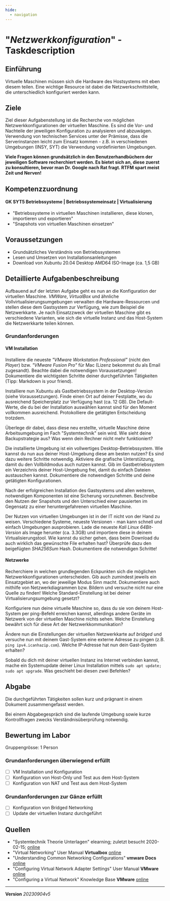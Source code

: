 ```yaml
---
hide:
  - navigation
---
```


# "*Netzwerkkonfiguration*" - Taskdescription

## Einführung
Virtuelle Maschinen müssen sich die Hardware des Hostsystems mit eben diesem teilen. Eine wichtige Resource ist dabei die Netzwerkschnittstelle, die unterschiedlich konfiguriert werden kann.

## Ziele
Ziel dieser Aufgabenstellung ist die Recherche von möglichen Netzwerkkonfigurationen der virtuellen Maschine. Es sind die Vor- und Nachteile der jeweiligen Konfiguration zu analysieren und abzuwägen.  
Verwendung von technischen Services unter der Prämisse, dass die Serverinstanzen leicht zum Einsatz kommen - z.B. in verschiedenen Umgebungen (INSY, SYT) die Verwendung  vordefinierten Umgebungen.

**Viele Fragen können grundsätzlich in den Benutzerhandbüchern der jeweiligen Software recherchiert werden. Es bietet sich an, diese zuerst zu konsultieren, bevor man Dr. Google nach Rat fragt. RTFM spart meist Zeit und Nerven!**

## Kompetenzzuordnung
#### GK SYT5 Betriebssysteme | Betriebssystemeinsatz | Virtualisierung
* "Betriebssysteme in virtuellen Maschinen installieren, diese klonen, importieren und exportieren"
* "Snapshots von virtuellen Maschinen einsetzen"

## Voraussetzungen
* Grundsätzliches Verständnis von Betriebssystemen
* Lesen und Umsetzen von Installationsanleitungen
* Download von Xubuntu 20.04 Desktop AMD64 ISO-Image (ca. 1,5 GB)

## Detaillierte Aufgabenbeschreibung
Aufbauend auf der letzten Aufgabe geht es nun an die Konfiguration der virtuellen Maschine.
*VMWare*, *VirtualBox* und ähnliche Vollvirtualisierungsumgebungen verwalten die Hardware-Ressourcen und stellen diese dem Gastsystem zur Verfügung, wie zum Beispiel die Netzwerkkarte.
Je nach Einsatzzweck der virtuellen Maschine gibt es verschiedene Varianten, wie sich die virtuelle Instanz und das Host-System die Netzwerkkarte teilen können.

### Grundanforderungen

#### VM Installation

Installiere die neueste *"VMware Workstation Professional"* (nicht den *Player*) bzw. *"VMware Fusion Pro"* für Mac (Lizenz bekommst du als Email zugesandt). Beachte dabei die notwendigen Voraussetzungen! Dokumentiere die wichtigsten Schritte deiner durchgeführten Tätigkeiten (Tipp: Markdown is your friend).

Installiere nun Xubuntu als Gastbetriebssystem in der Desktop-Version (siehe Voraussetzungen). Finde einen Ort auf deiner Festplatte, wo du ausreichend Speicherplatz zur Verfügung hast (ca. 12 GB). Die Default-Werte, die du bei der Installation auswählen kannst sind für den Moment vollkommen ausreichend. Protokolliere die getätigten Entscheidung trotzdem.

Überlege dir dabei, dass diese neu erstellte, virtuelle Maschine deine Arbeitsumgebung im Fach "Systemtechnik" sein wird. Wie sieht deine Backupstrategie aus? Was wenn dein Rechner nicht mehr funktioniert?

Die installierte Umgebung ist ein vollwertiges Desktop-Betriebssystem. Wie kannst du nun aus deiner Host-Umgebung diese am besten nutzen? Es sind dazu weitere Schritte notwendig. Aktiviere die grafische Unterstützung, damit du den Vollbildmodus auch nutzen kannst. Gib im Gastbetriebssystem ein Verzeichnis deiner Host-Umgebung frei, damit du einfach Dateien austauschen kannst. Dokumentiere die notwendigen Schritte und deine getätigten Konfigurationen.

Nach der erfolgreichen Installation des Gastsystems und allen weiteren, notwendigen Komponenten ist eine Sicherung vorzunehmen. Beschreibe den Nutzen der Snapshots und den Unterschied einer pausierten im Gegensatz zu einer heruntergefahrenen virtuellen Maschine.

Der Nutzen von virtuellen Umgebungen ist in der IT nicht von der Hand zu weisen. Verschiedene Systeme, neueste Versionen - man kann schnell und einfach Umgebungen ausprobieren. Lade die neueste *Kali Linux 64Bit-Version* als Image herunter (ca. 3.3GB) und importiere diese in deinem Virtualisierungstool. Wie kannst du sicher gehen, dass beim Download du auch wirklich das gewünschte File erhalten hast? Überprüfe dazu den beigefügten *SHA256Sum* Hash. Dokumentiere die notwendigen Schritte!

#### Netzwerke

Recherchiere in welchen grundlegenden Eckpunkten sich die möglichen Netzwerkkonfigurationen unterscheiden. Gib auch zumindest jeweils ein Einsatzgebiet an, wo der jeweilige Modus Sinn macht. Dokumentiere auch mithilfe von Netzwerkdiagrammen bzw. Bildern und versuche nicht nur eine Quelle zu finden! Welche Standard-Einstellung ist bei deiner Virtualisierungsumgebung gesetzt?

Konfiguriere nun deine virtuelle Maschine so, dass du sie von deinem Host-System per ping-Befehl erreichen kannst, allerdings andere Geräte im Netzwerk von der virtuellen Maschine nichts sehen. Welche Einstellung bewährt sich für diese Art der Netzwerkkommunikation?

Ändere nun die Einstellungen der virtuellen Netzwerkkarte auf *bridged* und versuche nun mit deinem Gast-System eine externe Adresse zu pingen (z.B. `ping ipv4.icanhazip.com`). Welche IP-Adresse hat nun dein Gast-System erhalten?

Sobald du dich mit deiner virtuellen Instanz ins Internet verbinden kannst, mache ein Systemupdate deiner Linux Installation mittels `sudo apt update; sudo apt upgrade`. Was geschieht bei diesen zwei Befehlen?

## Abgabe
Die durchgeführten Tätigkeiten sollen kurz und prägnant in einem Dokument zusammengefasst werden.

Bei einem Abgabegespräch sind die laufende Umgebung sowie kurze Kontrollfragen zwecks Verständnisüberprüfung notwendig.

## Bewertung im Labor
Gruppengrösse: 1 Person
### Grundanforderungen **überwiegend erfüllt**
- [ ] VM Installation und Konfiguration
- [ ] Konfiguration von Host-Only und Test aus dem Host-System
- [ ] Konfiguration von NAT und Test aus dem Host-System
### Grundanforderungen **zur Gänze erfüllt**
- [ ] Konfiguration von Bridged Networking
- [ ] Update der virtuellen Instanz durchgeführt

## Quellen
* "Systemtechnik Theorie Unterlagen" elearning; zuletzt besucht 2020-02-15; [online](https://elearning.tgm.ac.at/course/view.php?id=1939)
* "Virtual Networking" User Manual **Virtualbox** [online](https://www.virtualbox.org/manual/UserManual.html#networkingdetails)
* "Understanding Common Networking Configurations" **vmware Docs** [online](https://docs.vmware.com/en/VMware-Workstation-Pro/16.0/com.vmware.ws.using.doc/GUID-D9B0A52D-38A2-45D7-A9EB-987ACE77F93C.html)
* "Configuring Virtual Network Adapter Settings" User Manual **VMware** [online](https://docs.vmware.com/en/VMware-Workstation-Player-for-Windows/15.0/com.vmware.player.win.using.doc/GUID-C82DCB68-2EFA-460A-A765-37225883337D.html)
* "Configuring a Virtual Network" Knowledge Base **VMware** [online](https://www.vmware.com/support/ws5/doc/ws_net.html)


---
**Version** *20230904v5*
